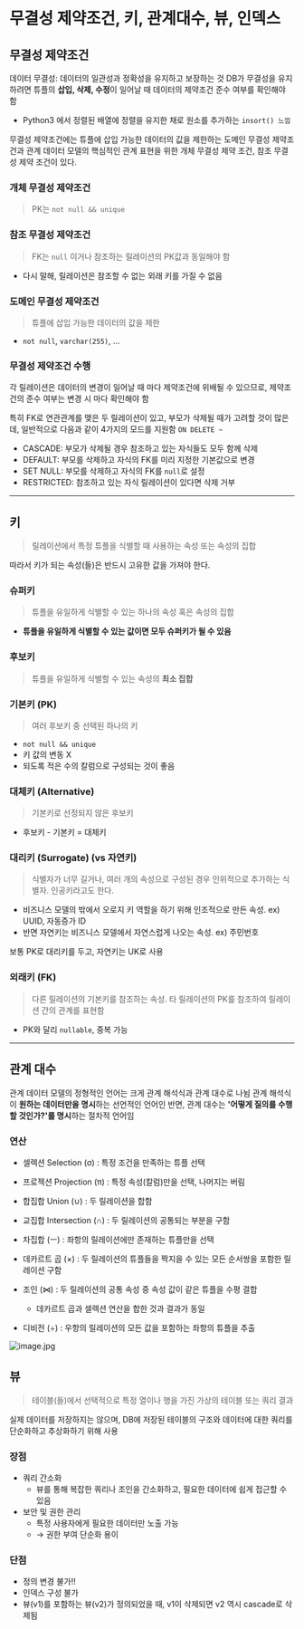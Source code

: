 # 무결성 제약조건, 키, 관계대수, 뷰, 인덱스

## 무결성 제약조건
데이터 무결성: 데이터의 일관성과 정확성을 유지하고 보장하는 것
DB가 무결성을 유지하려면 튜플의 **삽입, 삭제, 수정**이 일어날 때 데이터의 제약조건 준수 여부를 확인해야 함
- Python3 에서 정렬된 배열에 정렬을 유지한 채로 원소를 추가하는 `insort() 느낌`


무결성 제약조건에는 튜플에 삽입 가능한 데이터의 값을 제한하는 도메인 무결성 제약조건과 관계 데이터 모델의 핵심적인 관계 표현을 위한 개체 무결성 제약 조건, 참조 무결성 제약 조건이 있다.

### 개체 무결성 제약조건
> PK는 `not null && unique`
### 참조 무결성 제약조건
> FK는 `null` 이거나 참조하는 릴레이션의 PK값과 동일해야 함
- 다시 말해, 릴레이션은 참조할 수 없는 외래 키를 가질 수 없음
### 도메인 무결성 제약조건
> 튜플에 삽입 가능한 데이터의 값을 제한
- `not null`, `varchar(255)`, ...

### 무결성 제약조건 수행
각 릴레이션은 데이터의 변경이 일어날 때 마다 제약조건에 위배될 수 있으므로, 제약조건의 준수 여부는 변경 시 마다 확인해야 함

특히 FK로 연관관계를 맺은 두 릴레이션이 있고, 부모가 삭제될 때가 고려할 것이 많은데, 일반적으로 다음과 같이 4가지의 모드를 지원함
`ON DELETE ~`
- CASCADE: 부모가 삭제될 경우 참조하고 있는 자식들도 모두 함께 삭제
- DEFAULT: 부모를 삭제하고 자식의 FK를 미리 지정한 기본값으로 변경
- SET NULL: 부모를 삭제하고 자식의 FK를 `null`로 설정
- RESTRICTED: 참조하고 있는 자식 릴레이션이 있다면 삭제 거부

---
## 키
> 릴레이션에서 특정 튜플을 식별할 때 사용하는 속성 또는 속성의 집합

따라서 키가 되는 속성(들)은 반드시 고유한 값을 가져야 한다.

### 슈퍼키
> 튜플을 유일하게 식별할 수 있는 하나의 속성 혹은 속성의 집합
- **튜플을 유일하게 식별할 수 있는 값이면 모두 슈퍼키가 될 수 있음**

### 후보키
> 튜플을 유일하게 식별할 수 있는 속성의 **최소 집합**

### 기본키 (PK)
> 여러 후보키 중 선택된 하나의 키
- `not null && unique`
- 키 값의 변동 X
- 되도록 적은 수의 칼럼으로 구성되는 것이 좋음

### 대체키 (Alternative)
> 기본키로 선정되지 않은 후보키
- 후보키 - 기본키 = 대체키

### 대리키 (Surrogate) (vs 자연키)
> 식별자가 너무 길거나, 여러 개의 속성으로 구성된 경우 인위적으로 추가하는 식별자. 인공키라고도 한다.
- 비즈니스 모델의 밖에서 오로지 키 역할을 하기 위해 인조적으로 만든 속성. ex) UUID, 자동증가 ID
- 반면 자연키는 비즈니스 모델에서 자연스럽게 나오는 속성. ex) 주민번호

보통 PK로 대리키를 두고, 자연키는 UK로 사용

### 외래키 (FK)
> 다른 릴레이션의 기본키를 참조하는 속성. 타 릴레이션의 PK를 참조하여 릴레이션 간의 관계를 표현함
- PK와 달리 `nullable`, 중복 가능

---
## 관계 대수
관계 데이터 모델의 정형적인 언어는 크게 관계 해석식과 관계 대수로 나뉨
관계 해석식이 **원하는 데이터만을 명시**하는 선언적인 언어인 반면,
관계 대수는 **'어떻게 질의를 수행할 것인가?'를 명시**하는 절차적 언어임

### 연산
- 셀렉션 Selection (σ) : 특정 조건을 만족하는 튜플 선택
- 프로젝션 Projection (π) : 특정 속성(칼럼)만을 선택, 나머지는 버림
- 합집합 Union (∪) : 두 릴레이션을 합함
- 교집합 Intersection (∩) : 두 릴레이션의 공통되는 부분을 구함
- 차집합 (ㅡ) : 좌항의 릴레이션에만 존재하는 튜플만을 선택
- 데카르트 곱 (×) : 두 릴레이션의 튜플들을 짝지을 수 있는 모든 순서쌍을 포함한 릴레이션 구함

-  조인 (⋈) : 두 릴레이션의 공통 속성 중 속성 값이 같은 튜플을 수평 결합
	- 데카르트 곱과 셀렉션 연산을 합한 것과 결과가 동일
-  디비전 (÷) : 우항의 릴레이션의 모든 값을 포함하는 좌항의 튜플을 추출

![image.jpg](https://github.com/user-attachments/assets/d9b5d327-3fbe-4125-b8be-ca606c870fb4)

## 뷰
> 테이블(들)에서 선택적으로 특정 열이나 행을 가진 가상의 테이블 또는 쿼리 결과

실제 데이터를 저장하지는 않으며, DB에 저장된 테이블의 구조와 데이터에 대한 쿼리를 단순화하고 추상화하기 위해 사용

### 장점
- 쿼리 간소화
	- 뷰를 통해 복잡한 쿼리나 조인을 간소화하고, 필요한 데이터에 쉽게 접근할 수 있음
- 보안 및 권한 관리
	- 특정 사용자에게 필요한 데이터만 노출 가능
	- → 권한 부여 단순화 용이

### 단점
- 정의 변경 불가!!
- 인덱스 구성 불가
- 뷰(v1)를 포함하는 뷰(v2)가 정의되었을 때, v1이 삭제되면 v2 역시 cascade로 삭제됨
